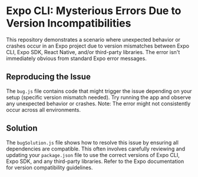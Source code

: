 # Expo CLI: Mysterious Errors Due to Version Incompatibilities

This repository demonstrates a scenario where unexpected behavior or crashes occur in an Expo project due to version mismatches between Expo CLI, Expo SDK, React Native, and/or third-party libraries.  The error isn't immediately obvious from standard Expo error messages.

## Reproducing the Issue

The `bug.js` file contains code that might trigger the issue depending on your setup (specific version mismatch needed).  Try running the app and observe any unexpected behavior or crashes.  Note: The error might not consistently occur across all environments.

## Solution

The `bugSolution.js` file shows how to resolve this issue by ensuring all dependencies are compatible. This often involves carefully reviewing and updating your `package.json` file to use the correct versions of Expo CLI, Expo SDK, and any third-party libraries.  Refer to the Expo documentation for version compatibility guidelines.